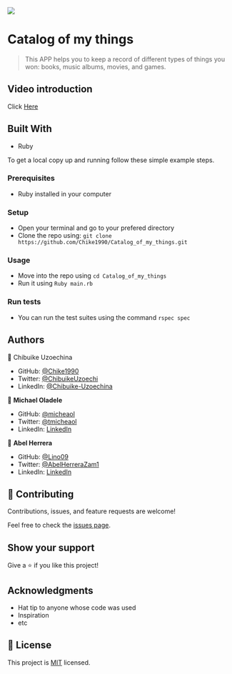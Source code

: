 ![](https://img.shields.io/badge/Microverse-blueviolet)

# Catalog of my things

> This APP helps you to keep a record of different types of things you won: books, music albums, movies, and games.

## Video introduction 

Click [Here](https://www.loom.com/share/1ac108ee46044964866d71c56734ed2e)

## Built With

- Ruby

To get a local copy up and running follow these simple example steps.

### Prerequisites

- Ruby installed in your computer

### Setup

- Open your terminal and go to your prefered directory
- Clone the repo using: `git clone https://github.com/Chike1990/Catalog_of_my_things.git`

### Usage

- Move into the repo using `cd Catalog_of_my_things`
- Run it using `Ruby main.rb`

### Run tests

- You can run the test suites using the command `rspec spec`


## Authors

👤 Chibuike Uzoechina

- GitHub: [@Chike1990](https://github.com/Chike1990)
- Twitter: [@ChibuikeUzoechi](https://twitter.com/ChibuikeUzoechi)
- LinkedIn: [@Chibuike-Uzoechina](https://www.linkedin.com/in/chibuike-uzoechina)


👤 **Michael Oladele**

- GitHub: [@micheaol](https://github.com/micheaol)
- Twitter: [@tmicheaol](https://twitter.com/micheaol)
- LinkedIn: [LinkedIn](https://linkedin.com/in/micheaol)


👤 **Abel Herrera**

- GitHub: [@Lino09](https://github.com/Lino09)
- Twitter: [@AbelHerreraZam1](https://twitter.com/AbelherreraZam1)
- LinkedIn: [LinkedIn](https://linkedin.com/in/abelherreraz)

## 🤝 Contributing

Contributions, issues, and feature requests are welcome!

Feel free to check the [issues page](../../issues/).

## Show your support

Give a ⭐️ if you like this project!

## Acknowledgments

- Hat tip to anyone whose code was used
- Inspiration
- etc

## 📝 License

This project is [MIT](./MIT.md) licensed.
